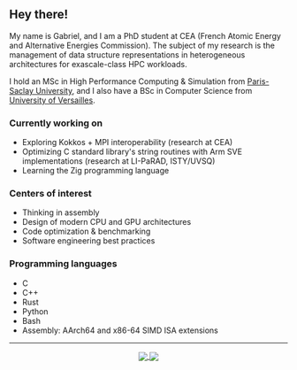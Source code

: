 ## Hey there!

My name is Gabriel, and I am a PhD student at CEA (French Atomic Energy and Alternative Energies Commission). The subject of my research is the management of data structure representations in heterogeneous architectures for exascale-class HPC workloads.

I hold an MSc in High Performance Computing & Simulation from [Paris-Saclay University](http://www.chps.uvsq.fr/), and I also have a BSc in Computer Science from [University of Versailles](https://www.uvsq.fr/licence-informatique).

### Currently working on
- Exploring Kokkos + MPI interoperability (research at CEA)
- Optimizing C standard library's string routines with Arm SVE implementations (research at LI-PaRAD, ISTY/UVSQ)
- Learning the Zig programming language

### Centers of interest
- Thinking in assembly
- Design of modern CPU and GPU architectures
- Code optimization & benchmarking
- Software engineering best practices

### Programming languages
- C
- C++
- Rust
- Python
- Bash
- Assembly: AArch64 and x86-64 SIMD ISA extensions

---
<div align="center">
  <a href="https://github.com/dssgabriel/github-readme-stats">
    <img src="https://github-readme-stats.vercel.app/api?username=dssgabriel&show_icons=true&count_private=true&hide_border=true&bg_color=303446&text_color=c6d0f5&icon_color=ca9ee6&title_color=81c8be" align="center"/>
  </a>
  <a href="https://github.com/dssgabriel/top-langs">
    <img src="https://github-readme-stats.vercel.app/api/top-langs/?username=dssgabriel&langs_count=8&layout=compact&bg_color=303446&text_color=c6d0f5&icon_color=ca9ee6&title_color=81c8be" align="center"/>
  </a>
</div>
